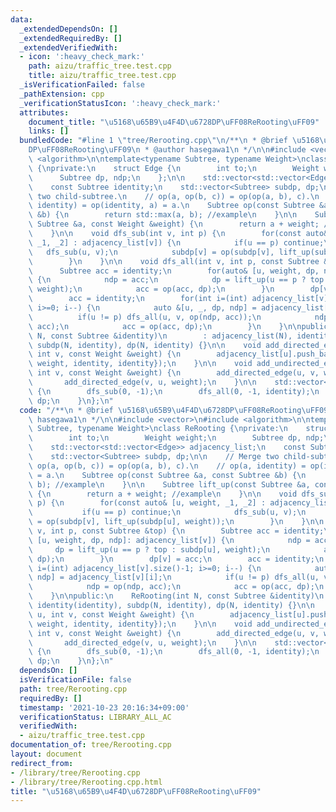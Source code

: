```yaml
---
data:
  _extendedDependsOn: []
  _extendedRequiredBy: []
  _extendedVerifiedWith:
  - icon: ':heavy_check_mark:'
    path: aizu/traffic_tree.test.cpp
    title: aizu/traffic_tree.test.cpp
  _isVerificationFailed: false
  _pathExtension: cpp
  _verificationStatusIcon: ':heavy_check_mark:'
  attributes:
    document_title: "\u5168\u65B9\u4F4D\u6728DP\uFF08ReRooting\uFF09"
    links: []
  bundledCode: "#line 1 \"tree/Rerooting.cpp\"\n/**\n * @brief \u5168\u65B9\u4F4D\u6728\
    DP\uFF08ReRooting\uFF09\n * @author hasegawa1\n */\n\n#include <vector>\n#include\
    \ <algorithm>\n\ntemplate<typename Subtree, typename Weight>\nclass ReRooting\
    \ {\nprivate:\n    struct Edge {\n        int to;\n        Weight weight;\n  \
    \      Subtree dp, ndp;\n    };\n\n    std::vector<std::vector<Edge>> adjacency_list;\n\
    \    const Subtree identity;\n    std::vector<Subtree> subdp, dp;\n\n    // Merge\
    \ two child-subtree.\n    // op(a, op(b, c)) = op(op(a, b), c).\n    // op(a,\
    \ identity) = op(identity, a) = a.\n    Subtree op(const Subtree &a, const Subtree\
    \ &b) {\n        return std::max(a, b); //example\n    }\n\n    Subtree lift_up(const\
    \ Subtree &a, const Weight &weight) {\n        return a + weight; //example\n\
    \    }\n\n    void dfs_sub(int v, int p) {\n        for(const auto& [u, weight,\
    \ _1, _2] : adjacency_list[v]) {\n            if(u == p) continue;\n         \
    \   dfs_sub(u, v);\n            subdp[v] = op(subdp[v], lift_up(subdp[u], weight));\n\
    \        }\n    }\n\n    void dfs_all(int v, int p, const Subtree &top) {\n  \
    \      Subtree acc = identity;\n        for(auto& [u, weight, dp, ndp]: adjacency_list[v])\
    \ {\n            ndp = acc;\n            dp = lift_up(u == p ? top : subdp[u],\
    \ weight);\n            acc = op(acc, dp);\n        }\n        dp[v] = acc;\n\
    \        acc = identity;\n        for(int i=(int) adjacency_list[v].size()-1;\
    \ i>=0; i--) {\n            auto &[u, _, dp, ndp] = adjacency_list[v][i];\n  \
    \          if(u != p) dfs_all(u, v, op(ndp, acc));\n            ndp = op(ndp,\
    \ acc);\n            acc = op(acc, dp);\n        }\n    }\n\npublic:\n    ReRooting(int\
    \ N, const Subtree &identity)\n        : adjacency_list(N), identity(identity),\
    \ subdp(N, identity), dp(N, identity) {}\n\n    void add_directed_edge(int u,\
    \ int v, const Weight &weight) {\n        adjacency_list[u].push_back(Edge{v,\
    \ weight, identity, identity});\n    }\n\n    void add_undirected_edge(int u,\
    \ int v, const Weight &weight) {\n        add_directed_edge(u, v, weight);\n \
    \       add_directed_edge(v, u, weight);\n    }\n\n    std::vector<Subtree> build()\
    \ {\n        dfs_sub(0, -1);\n        dfs_all(0, -1, identity);\n        return\
    \ dp;\n    }\n};\n"
  code: "/**\n * @brief \u5168\u65B9\u4F4D\u6728DP\uFF08ReRooting\uFF09\n * @author\
    \ hasegawa1\n */\n\n#include <vector>\n#include <algorithm>\n\ntemplate<typename\
    \ Subtree, typename Weight>\nclass ReRooting {\nprivate:\n    struct Edge {\n\
    \        int to;\n        Weight weight;\n        Subtree dp, ndp;\n    };\n\n\
    \    std::vector<std::vector<Edge>> adjacency_list;\n    const Subtree identity;\n\
    \    std::vector<Subtree> subdp, dp;\n\n    // Merge two child-subtree.\n    //\
    \ op(a, op(b, c)) = op(op(a, b), c).\n    // op(a, identity) = op(identity, a)\
    \ = a.\n    Subtree op(const Subtree &a, const Subtree &b) {\n        return std::max(a,\
    \ b); //example\n    }\n\n    Subtree lift_up(const Subtree &a, const Weight &weight)\
    \ {\n        return a + weight; //example\n    }\n\n    void dfs_sub(int v, int\
    \ p) {\n        for(const auto& [u, weight, _1, _2] : adjacency_list[v]) {\n \
    \           if(u == p) continue;\n            dfs_sub(u, v);\n            subdp[v]\
    \ = op(subdp[v], lift_up(subdp[u], weight));\n        }\n    }\n\n    void dfs_all(int\
    \ v, int p, const Subtree &top) {\n        Subtree acc = identity;\n        for(auto&\
    \ [u, weight, dp, ndp]: adjacency_list[v]) {\n            ndp = acc;\n       \
    \     dp = lift_up(u == p ? top : subdp[u], weight);\n            acc = op(acc,\
    \ dp);\n        }\n        dp[v] = acc;\n        acc = identity;\n        for(int\
    \ i=(int) adjacency_list[v].size()-1; i>=0; i--) {\n            auto &[u, _, dp,\
    \ ndp] = adjacency_list[v][i];\n            if(u != p) dfs_all(u, v, op(ndp, acc));\n\
    \            ndp = op(ndp, acc);\n            acc = op(acc, dp);\n        }\n\
    \    }\n\npublic:\n    ReRooting(int N, const Subtree &identity)\n        : adjacency_list(N),\
    \ identity(identity), subdp(N, identity), dp(N, identity) {}\n\n    void add_directed_edge(int\
    \ u, int v, const Weight &weight) {\n        adjacency_list[u].push_back(Edge{v,\
    \ weight, identity, identity});\n    }\n\n    void add_undirected_edge(int u,\
    \ int v, const Weight &weight) {\n        add_directed_edge(u, v, weight);\n \
    \       add_directed_edge(v, u, weight);\n    }\n\n    std::vector<Subtree> build()\
    \ {\n        dfs_sub(0, -1);\n        dfs_all(0, -1, identity);\n        return\
    \ dp;\n    }\n};\n"
  dependsOn: []
  isVerificationFile: false
  path: tree/Rerooting.cpp
  requiredBy: []
  timestamp: '2021-10-23 20:16:34+09:00'
  verificationStatus: LIBRARY_ALL_AC
  verifiedWith:
  - aizu/traffic_tree.test.cpp
documentation_of: tree/Rerooting.cpp
layout: document
redirect_from:
- /library/tree/Rerooting.cpp
- /library/tree/Rerooting.cpp.html
title: "\u5168\u65B9\u4F4D\u6728DP\uFF08ReRooting\uFF09"
---
```

